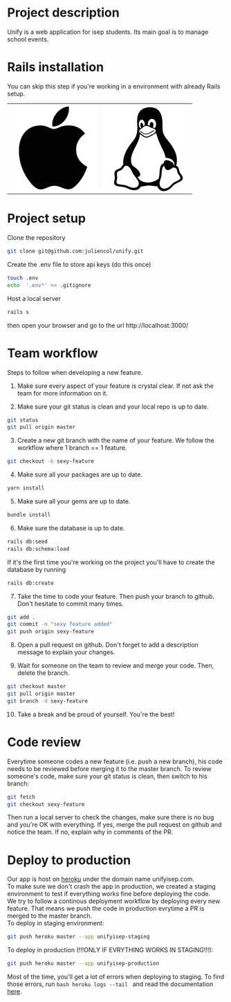 # Project description
Unify is a web application for isep students. Its main goal is to manage school events.

# Rails installation 
You can skip this step if you're working in a environment with already Rails setup.
<table>
  <tr>
    <td>
      <a href="setup/macOS_setup.md">
        <img src="images/apple.png" alt="macOS" />
      </a>
    </td>
    <td>
      <a href="setup/ubuntu_setup.md">
        <img src="images/linux.png" alt="Ubuntu" />
      </a>
    </td>
  </tr>
</table>

# Project setup

Clone the repository
```bash
git clone git@github.com:juliencol/unify.git
```

Create the .env file to store api keys (do this once)
```bash 
touch .env
echo  '.env*' >> .gitignore
``` 

Host a local server
```bash 
rails s
```
then open your browser and go to the url http://localhost:3000/

# Team workflow
Steps to follow when developing a new feature.
1. Make sure every aspect of your feature is crystal clear. If not ask the team for more information on it.</br>

2. Make sure your git status is clean and your local repo is up to date.
```bash 
git status
git pull origin master
``` 

3. Create a new git branch with the name of your feature. We follow the workflow where 1 branch == 1 feature.
```bash 
git checkout -b sexy-feature
```

4. Make sure all your packages are up to date. </br>
```bash
yarn install
```

5. Make sure all your gems are up to date. </br>
```bash
bundle install
```

6. Make sure the database is up to date. </br>
```bash
rails db:seed
rails db:schema:load
```
If it's the first time you're working on the project you'll have to create the database by running 
```bash
rails db:create
```

7. Take the time to code your feature. Then push your branch to github. Don't hesitate to commit many times.
```bash
git add .
git commit -m "sexy feature added"
git push origin sexy-feature
```

8. Open a pull request on github. Don't forget to add a description message to explain your changes. </br>

9. Wait for someone on the team to review and merge your code. Then, delete the branch. 
```bash
git checkout master
git pull origin master
git branch -d sexy-feature
```
10. Take a break and be proud of yourself. You're the best! 

# Code review
Everytime someone codes a new feature (i.e. push a new branch), his code needs to be reviewed before merging it to the master branch. To review someone's code, make sure your git status is clean, then switch to his branch: 
```bash
git fetch
git checkout sexy-feature
```
Then run a local server to check the changes, make sure there is no bug and you're OK with everything. If yes, merge the pull request on github and notice the team. If no, explain why in comments of the PR. 

# Deploy to production 
Our app is host on [heroku](https://heroku.com) under the domain name unifyisep.com. </br>
To make sure we don't crash the app in production, we created a staging environment to test if everything works fine before deploying the code. </br>
We try to follow a continous deployment workflow by deploying every new feature. That means we push the code in production evrytime a PR is merged to the master branch. </br>
To deploy in staging environment:
```bash
git push heroku master --app unifyisep-staging
```
To deploy in production (!!!ONLY IF EVRYTHING WORKS IN STAGING!!!): 
```bash
git push heroku master --app unifyisep-production
```
Most of the time, you'll get a lot of errors when deploying to staging. To find those errors, run ```bash heroku logs --tail ``` and read the documentation [here](https://devcenter.heroku.com/articles/logging#types-of-logs).


